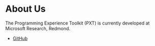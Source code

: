 # About Us

The Programming Experience Toolkit (PXT) is currently developed at Microsoft Research, Redmond.
* [GitHub](https://github.com/Microsoft/pxt)
